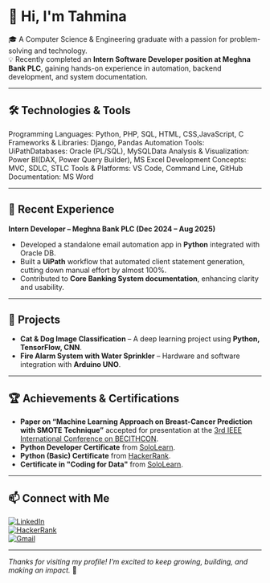 # 👋 Hi, I'm Tahmina

🎓 A Computer Science & Engineering graduate with a passion for problem-solving and technology.  
💡 Recently completed an **Intern Software Developer position at Meghna Bank PLC**, gaining hands-on experience in automation, backend development, and system documentation.  


---


## 🛠️ Technologies & Tools

Programming Languages: Python, PHP, SQL, HTML, CSS,JavaScript, C Frameworks & Libraries: Django, Pandas Automation
Tools: UiPathDatabases: Oracle (PL/SQL), MySQLData Analysis & Visualization: Power BI(DAX, Power Query Builder), MS Excel Development
Concepts: MVC, SDLC, STLC Tools & Platforms: VS Code, Command Line, GitHub Documentation: MS Word

---

## 💼 Recent Experience

**Intern Developer – Meghna Bank PLC (Dec 2024 – Aug 2025)**

* Developed a standalone email automation app in **Python** integrated with Oracle DB.
* Built a **UiPath** workflow that automated client statement generation, cutting down manual effort by almost 100%.
* Contributed to **Core Banking System documentation**, enhancing clarity and usability.

---

## 🧠 Projects

* **Cat & Dog Image Classification** – A deep learning project using **Python, TensorFlow, CNN**.
* **Fire Alarm System with Water Sprinkler** – Hardware and software integration with **Arduino UNO**.

---

## 🏆 Achievements & Certifications

- **Paper on “Machine Learning Approach on Breast-Cancer Prediction with SMOTE Technique”** accepted for presentation at the [3rd IEEE International Conference on BECITHCON](https://ieeexplore.ieee.org/document/10962722).
- **Python Developer Certificate** from [SoloLearn](https://www.sololearn.com/en/certificates/CC-1I3Y0RQ8).
- **Python (Basic) Certificate** from [HackerRank](https://www.hackerrank.com/certificates/4fe465d19f3a).
- **Certificate in "Coding for Data"** from [SoloLearn](https://www.sololearn.com/en/certificates/CC-OSHSZUAL).


---

## 📫 Connect with Me

[![LinkedIn](https://img.shields.io/badge/-LinkedIn-0077B5?style=flat-square&logo=linkedin&logoColor=white)](https://linkedin.com/in/tahminam00)  
[![HackerRank](https://img.shields.io/badge/-HackerRank-2EC866?style=flat-square&logo=HackerRank&logoColor=white)](https://www.hackerrank.com/profile/tahminam00)  
[![Gmail](https://img.shields.io/badge/-Email-D14836?style=flat-square&logo=gmail&logoColor=white)](mailto:tahminam00@gmail.com)

---

*Thanks for visiting my profile! I'm excited to keep growing, building, and making an impact.* 🚀
